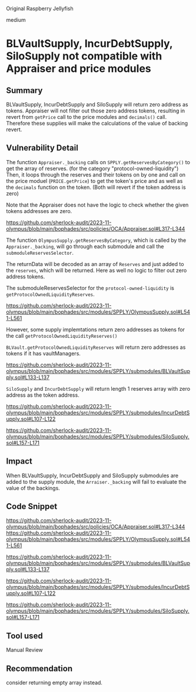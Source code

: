 Original Raspberry Jellyfish

medium

# BLVaultSupply, IncurDebtSupply, SiloSupply not compatible with Appraiser and price modules

## Summary

BLVaultSupply, IncurDebtSupply and SiloSupply will return zero address as tokens. Appraiser will not filter out those zero address tokens, resulting in revert from `getPrice` call to the price modules and `decimals()` call. Therefore these supplies will make the calculations of the value of backing revert.

## Vulnerability Detail

The function `Appraiser._backing` calls on `SPPLY.getReservesByCategory()` to get the array of reserves. (for the category "protocol-owned-liquidity")
Then, it loops through the reserves and their tokens on by one and call on the price moduel (`PRICE.getPrice`) to get the token's price and as well as the `decimals` function on the token. (Both will revert if the token address is zero)

Note that the Appraiser does not have the logic to check whether the given tokens addresses are zero.

https://github.com/sherlock-audit/2023-11-olympus/blob/main/bophades/src/policies/OCA/Appraiser.sol#L317-L344


The function `OlympusSupply.getReservesByCategory`, which is called by the `Appraiser._backing`, will go through each submodule and call the `submoduleReservesSelector`.

The returnData will be decoded as an array of `Reserves` and just added to the `reserves`, which will be returned. Here as well no logic to filter out zero address tokens.

The submoduleReservesSelector for the `protocol-owned-liquidity` is `getProtocolOwnedLiquidityReserves`.

https://github.com/sherlock-audit/2023-11-olympus/blob/main/bophades/src/modules/SPPLY/OlympusSupply.sol#L541-L561


However, some supply implemtations return zero addresses as tokens for the call `getProtocolOwnedLiquidityReserves()`

`BLVault.getProtocolOwnedLiquidityReserves` will return zero addresses as tokens if it has vaultManagers.

https://github.com/sherlock-audit/2023-11-olympus/blob/main/bophades/src/modules/SPPLY/submodules/BLVaultSupply.sol#L133-L137

`SiloSupply` and `IncurDebtSupply` will return length 1 reserves array with zero address as the token address.

https://github.com/sherlock-audit/2023-11-olympus/blob/main/bophades/src/modules/SPPLY/submodules/IncurDebtSupply.sol#L107-L122


https://github.com/sherlock-audit/2023-11-olympus/blob/main/bophades/src/modules/SPPLY/submodules/SiloSupply.sol#L157-L171

## Impact

When BLVaultSupply, IncurDebtSupply and SiloSupply submodules are added to the supply module, the `Arraiser._backing` will fail to evaluate the value of the backings.

## Code Snippet

https://github.com/sherlock-audit/2023-11-olympus/blob/main/bophades/src/policies/OCA/Appraiser.sol#L317-L344
https://github.com/sherlock-audit/2023-11-olympus/blob/main/bophades/src/modules/SPPLY/OlympusSupply.sol#L541-L561

https://github.com/sherlock-audit/2023-11-olympus/blob/main/bophades/src/modules/SPPLY/submodules/BLVaultSupply.sol#L133-L137

https://github.com/sherlock-audit/2023-11-olympus/blob/main/bophades/src/modules/SPPLY/submodules/IncurDebtSupply.sol#L107-L122

https://github.com/sherlock-audit/2023-11-olympus/blob/main/bophades/src/modules/SPPLY/submodules/SiloSupply.sol#L157-L171

## Tool used

Manual Review

## Recommendation

consider returning empty array instead.
